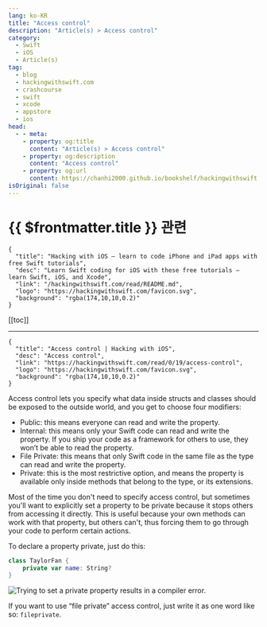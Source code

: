 ```yaml
---
lang: ko-KR
title: "Access control"
description: "Article(s) > Access control"
category:
  - Swift
  - iOS
  - Article(s)
tag: 
  - blog
  - hackingwithswift.com
  - crashcourse
  - swift
  - xcode
  - appstore
  - ios  
head:
  - - meta:
    - property: og:title
      content: "Article(s) > Access control"
    - property: og:description
      content: "Access control"
    - property: og:url
      content: https://chanhi2000.github.io/bookshelf/hackingwithswift.com/read/00/19-access-control.html
isOriginal: false
---
```


# {{ $frontmatter.title }} 관련

```component VPCard
{
  "title": "Hacking with iOS – learn to code iPhone and iPad apps with free Swift tutorials",
  "desc": "Learn Swift coding for iOS with these free tutorials – learn Swift, iOS, and Xcode",
  "link": "/hackingwithswift.com/read/README.md",
  "logo": "https://hackingwithswift.com/favicon.svg",
  "background": "rgba(174,10,10,0.2)"
}
```

[[toc]]

---

```component VPCard
{
  "title": "Access control | Hacking with iOS",
  "desc": "Access control",
  "link": "https://hackingwithswift.com/read/0/19/access-control",
  "logo": "https://hackingwithswift.com/favicon.svg",
  "background": "rgba(174,10,10,0.2)"
}
```

<VidStack src="youtube/SVXtWw63C8k" />

Access control lets you specify what data inside structs and classes should be exposed to the outside world, and you get to choose four modifiers:

- Public: this means everyone can read and write the property.
- Internal: this means only your Swift code can read and write the property. If you ship your code as a framework for others to use, they won’t be able to read the property.
- File Private: this means that only Swift code in the same file as the type can read and write the property.
- Private: this is the most restrictive option, and means the property is available only inside methods that belong to the type, or its extensions.

Most of the time you don't need to specify access control, but sometimes you'll want to explicitly set a property to be private because it stops others from accessing it directly. This is useful because your own methods can work with that property, but others can't, thus forcing them to go through your code to perform certain actions.

To declare a property private, just do this:

```swift
class TaylorFan {
    private var name: String?
}
```

![Trying to set a private property results in a compiler error.](https://hackingwithswift.com/img/books/hws/access-control-1@2x.png)

If you want to use “file private” access control, just write it as one word like so: `fileprivate`.

